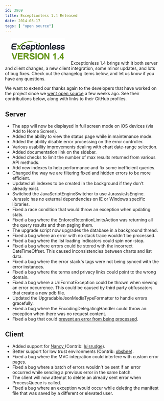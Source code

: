```yaml
---
id: 3969
title: Exceptionless 1.4 Released
date: 2014-03-17
tags: [ "open source"]
---
```

<img loading="lazy" class="alignright size-full wp-image-3971" style="margin-left: 20px; margin-right: 20px;" alt="Exceptionless Version 1.4" src="/assets/version1.4.png" width="175" height="88" data-id="3971" />Exceptionless 1.4 brings with it both server and client changes, a new client integration, some minor updates, and lots of bug fixes. Check out the changelog items below, and let us know if you have any questions.

We want to extend our thanks again to the developers that have worked on the project since we [went open source](/fork-us-exceptionless-goes-open-source/ "Exceptionless Goes Open Source") a few weeks ago. See their contributions below, along with links to their GitHub profiles.
<!--more-->

## Server

* The app will now be displayed in full screen mode on iOS devices (via Add to Home Screen).
* Added the ability to view the status page while in maintenance mode.
* Added the ability disable error processing on the error controller.
* Various usability improvements dealing with chart date-range selection.
* Added documentation link on the sidebar.
* Added checks to limit the number of max results returned from various API methods.
* Add new indexes to help performance and fix some inefficient queries.
* Changed the way we are filtering fixed and hidden errors to be more efficient.
* Updated all indexes to be created in the background if they don't already exist.
* Switched the JavaScriptEngineSwitcher to use JurassicJsEngine. Jurassic has no external dependencies on IE or Windows specific libraries.
* Fixed a race condition that would throw an exception when updating stats.
* Fixed a bug where the EnforceRetentionLimitsAction was returning all the query results and then paging them.
* The upgrade script now upgrades the database in a background thread.
* Fixed a bug where an error with no stack trace wouldn't be processed.
* Fixed a bug where the list loading indicators could spin non-stop.
* Fixed a bug where errors could be stored with the incorrect DateTimeOffset. This caused inconsistencies between charts and list data.
* Fixed a bug where the error stack's tags were not being synced with the error instances.
* Fixed a bug where the terms and privacy links could point to the wrong domain.
* Fixed a bug where a UriFormatException could be thrown when viewing an error occurrence. This could be caused by third party obfuscators that create a new pdb file.
* Updated the UpgradableJsonMediaTypeFormatter to handle errors gracefully.
* Fixed a bug where the EncodingDelegatingHandler could throw an exception when there was no request content.
* Fixed a bug that could <a href="https://jira.mongodb.org/browse/CSHARP-893" target="_blank">prevent an error from being processed</a>.

## Client

* Added support for <a title="NancyFX" href="http://nancyfx.org/" target="_blank">Nancy </a>(Contrib: <a title="Luis Rudge on GitHub" href="https://github.com/luisrudge" target="_blank">luisrudge</a>).
* Better support for low trust environments (Contrib: <a title="Obsbne on GitHub" href="https://github.com/obsbne" target="_blank">obsbne</a>).
* Fixed a bug where the MVC integration could interfere with custom error pages.
* Fixed a bug where a batch of errors wouldn't be sent if an error occurred while sending a previous error in the same batch.
* The client will now attempt to delete an already sent error when ProcessQueue is called.
* Fixed a bug where an exception would occur while deleting the manifest file that was saved by a different or elevated user.
